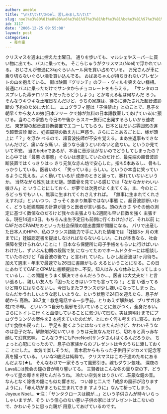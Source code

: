 ```yaml
---
author: ameblo
title: "\n\t\t\t\tNoel、苦しみました\t\t"
slug: noel%e3%80%81%e8%8b%a6%e3%81%97%e3%81%bf%e3%81%be%e3%81%97%e3%81%9f
id: 3117
date: '2006-12-25 09:55:08'
layout: post
categories:
  - 毒の壷
---
```


クリスマスを週末に控えた土曜日。 通りを歩いても、マルシェやスーパーに買い物に出ても、バスに乗っても。 そこらじゅうがクリスマス(Noel)で浮かれている。 おじさんが普通に3kgぐらいムール貝を買い占めている。 お兄さんが車に乗り切らないぐらい酒を買い込んでる。 おばあちゃんが持ちきれないプレゼントの山を抱えている。 街は映画『グリンチ』のフー・ヴィルを笑えない様相。 普通にバスに乗っただけでサンタからチョコレートをもらえる。 「サンタのコスプレした毒テロリストだったらどうしよう」とか考える私は何なんだ ろう。 そんなウキウキな土曜日なんだけど、うちの家族は、待ちに待たされた超音波診断の 予約のために大忙し。 エコグラフィ屋は「子供禁止」とのことで、息子を朝早くから友人の娘(日本フリー クで嫁が無料の日本語教室してあげている)に預ける。当のこの家族も今日の午後か らスキー旅行に出発するらしいから速攻だ。 東芝製の超音波診断装置でエコーしてもらう。日本とはだいぶ雰囲気の違う超音波診 断と、妊娠周期の数え方に戸惑う。さらにことあるごとに、嫁が頭上に「？」を浮か べるので、超音波技師が不安を覚える。まあ生返事もできないんだけど、痛いなら痛 い、違うなら違うといわないと危ない。というか見ていて不安。 当のbebeであるが、本当に音沙汰がないのでどうしてしまったの？と心中では「最悪 の事態」ぐらいは想定していたのだけど、最先端の超音波診断装置ではくっきりはっ きり元気な赤ん坊で安心した。指も5本あるし、骨もしっかりしている。医者いわく 「笑っている」らしい。というか本当に笑っているように見える。よく動いているが 成彦のときと違って、暴れていないというか。 当然ながら性別はまだ謎。頭蓋骨を見ている感じでは「なかなかかわいい娘さん」と いうことにしておく、が夢では次男がよく出てくる。ま、今のところどっちでもい い、無事に生まれてくれさえすれば。 「無事に生まれてくれさえすれば」といいつつ、さっそくあまり無事ではない事態 に。超音波診断いわく、どうも妊娠周期の計算が違うと医者が言い張る。頭の大きさ やその他の測定に基づく数値なのだろけど我々の主張よりも2週間も早い日数を強く 主張する。現在14週±3日。もちろん出生予定日も前側に行くわけだけど、それ以前 にCAFだのCPAMだのといった社会保険の提出書類が問題になる。 パリで出産した日本人のHPや、私のフランス語能力で手に入れた情報では「妊娠3ヶ 月の末までに」妊娠認定書を提出しなければならないらしい。これが本当なら、社会 保障を受けられないことに！ 日本なら保健所に母子手帳をもらいに行けばいいわけだし、ずいぶん初期の段階で気 になってたのでホームドクターには相談していたのだけど「超音波の後で」と言われ ていた。しかし超音波は1ヶ月待ち。加えて週末・年末で最速でも26日に書類がもら えるということになる。この日にあわててCAFとCPAMに書類提出か…不安。知人はみ んな休みに入ってしまっているし、この問題をうまく解決できるんだろうか…。医者 は大丈夫だ！と言い張るし、親しい友人も「困ったときはいつでも言ってね！」と言 い張ってるけど頼りにはならないし。今日もまたフランスが少し嫌いになってしまっ た。 なんだかうれしいような悲しいような、という状態で24日を迎えたら、息子が朝から 高熱。38.7度！救急電話する一歩手前。とりあえず解熱剤、ブリザガ(氷枕)で冷却。 といいつつ自分も風邪を引いていることに気がつく。全身だるい。さらにトイレに行 くと血便していることに気づいて凹む。実は週明けまでにプログラミングの案件を2 本抱えていたのだが、とにかく何も考えずに寝る。おかげで食欲も戻ったし、手足も 動くようにはなってきたんだけど、かわいそうなのは息子だな。解熱剤が効いている うちは元気なんだけど、切れると真っ赤な顔して幻覚気味。 こんなウチにもPereNoel(サンタさん)はくるんだろうか。 ちょっと心配になったので、息子の家族からのプレゼントは今のうちに渡しておくこ とにした。 本気で楽しそうだ。 青木君からもらった子供用デジカメで記念写真を撮っている。 いいな3歳児は純粋で。 クリスマスはこの子達のためにあるんだよな(★)。 そんなわけで一家そろって風邪引き。嫁もダウン気味。 深夜のLavalには教会の鐘の音が鳴り響いてる。 三賢者はこんな冬の曇り空の下、どうやって星の導きを得たんだろうね。 冷たい空気をはりさいて…荘厳な鐘の音。 なんとなく除夜の鐘にも似た響きだ。 つい嫁と二人で「成彦の風邪が治りますように」、「赤ん坊がまともに生まれてきま すように」なんて祈ってしまう。 Joyeux Noel... ★注：「サンタクロースは親が…」という子供さんが時々いらっしゃいますが、そう いう信心のない悪い子供の家にはプレゼントはこないので、かわいそうに思った親が 用意してあげているのです。